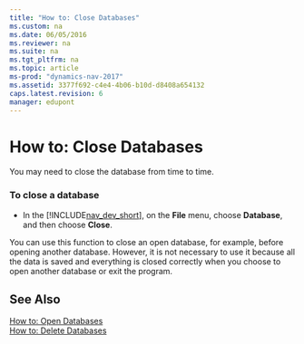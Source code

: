 ```yaml
---
title: "How to: Close Databases"
ms.custom: na
ms.date: 06/05/2016
ms.reviewer: na
ms.suite: na
ms.tgt_pltfrm: na
ms.topic: article
ms-prod: "dynamics-nav-2017"
ms.assetid: 3377f692-c4e4-4b06-b10d-d8408a654132
caps.latest.revision: 6
manager: edupont
---
```

# How to: Close Databases
You may need to close the database from time to time.  
  
### To close a database  
  
-   In the [!INCLUDE[nav_dev_short](includes/nav_dev_short_md.md)], on the **File** menu, choose **Database**, and then choose **Close**.  
  
 You can use this function to close an open database, for example, before opening another database. However, it is not necessary to use it because all the data is saved and everything is closed correctly when you choose to open another database or exit the program.  
  
## See Also  
 [How to: Open Databases](../Topic/How%20to:%20Open%20Databases.md)   
 [How to: Delete Databases](../Topic/How%20to:%20Delete%20Databases.md)
